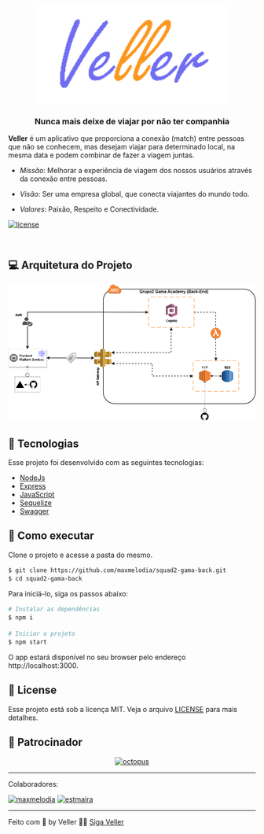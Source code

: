 <!-- markdownlint-disable-next-line -->
<p align="center">
  <a href="https://veller.squad2.tech/" rel="noopener" target="_blank"><img width="400" src=".github/logo.png" alt="Veller logo"></a>
</p>

<h3 align="center">Nunca mais deixe de viajar por não ter companhia</h1>

**Veller** é um aplicativo que proporciona a conexão (match) entre pessoas que não se conhecem, mas desejam viajar para determinado local, na mesma data e podem combinar de fazer a viagem juntas.

- _Missão_: Melhorar a experiência de viagem dos nossos usuários através da conexão entre pessoas.

- _Visão_: Ser uma empresa global, que conecta viajantes do mundo todo.

- _Valores_: Paixão, Respeito e Conectividade.

[![license](https://img.shields.io/badge/license-MIT-blue.svg)](https://github.com/mui/material-ui/blob/HEAD/LICENSE)

<br/>

## 💻 Arquitetura do Projeto

<p align="center">
  <img width="600" src=".github/arch.png" alt="Arquitetura do projeto"/>
</p>

## 🧪 Tecnologias

Esse projeto foi desenvolvido com as seguintes tecnologias:

- [NodeJs](https://nodejs.org)
- [Express](https://expressjs.com/)
- [JavaScript](https://www.javascript.com/)
- [Sequelize](https://sequelize.org/)
- [Swagger](https://swagger.io/)


## 🚀 Como executar

Clone o projeto e acesse a pasta do mesmo.

```bash
$ git clone https://github.com/maxmelodia/squad2-gama-back.git
$ cd squad2-gama-back
```

Para iniciá-lo, siga os passos abaixo:
```bash
# Instalar as dependências
$ npm i

# Iniciar o projeto
$ npm start
```

O app estará disponível no seu browser pelo endereço http://localhost:3000.

## 📝 License

Esse projeto está sob a licença MIT. Veja o arquivo [LICENSE](LICENSE.md) para mais detalhes.

## 💎 Patrocinador 

<p align="center">
  <a href="https://www.gama.academy/" rel="noopener sponsored" target="_blank"><img height="128" width="400" src="https://assets.website-files.com/5ff79f3ebebf6b12f6b7747f/5ffe04fc6284b7e90070d985_logo-gama-academy.png" alt="octopus" title="Repeatable, reliable deployments" loading="lazy" /></a>
</p>

---
Colaboradores: 

[<img loading="lazy" alt="maxmelodia" src="https://github.com/maxmelodia.png?size=70" width="35" height="35">](https://github.com/maxmelodia) [<img loading="lazy" alt="estmaira" src="https://github.com/estmaira.png?size=70" width="35" height="35">](https://github.com/estmaira)

---
Feito com :orange_heart: by Veller 👋🏻 [Siga Veller](https://veller.squad2.com.br/)
